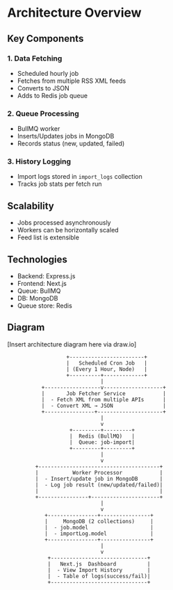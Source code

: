 # Architecture Overview

## Key Components

### 1. Data Fetching
- Scheduled hourly job
- Fetches from multiple RSS XML feeds
- Converts to JSON
- Adds to Redis job queue

### 2. Queue Processing
- BullMQ worker
- Inserts/Updates jobs in MongoDB
- Records status (new, updated, failed)

### 3. History Logging
- Import logs stored in `import_logs` collection
- Tracks job stats per fetch run

## Scalability
- Jobs processed asynchronously
- Workers can be horizontally scaled
- Feed list is extensible

## Technologies
- Backend: Express.js
- Frontend: Next.js
- Queue: BullMQ
- DB: MongoDB
- Queue store: Redis

## Diagram

[Insert architecture diagram here via draw.io]

                       +------------------------+
                       |   Scheduled Cron Job   |
                       | (Every 1 Hour, Node)   |
                       +----------+-------------+
                                  |
               +------------------v-------------------+
               |       Job Fetcher Service            |
               |  - Fetch XML from multiple APIs      |
               |  - Convert XML → JSON                |
               +----------------+---------------------+
                                  |
                                  v
                        +---------+---------+
                        |  Redis (BullMQ)   |
                        |  Queue: job-import|
                        +---------+---------+
                                  |
                                  v
             +---------------------------------------+
             |           Worker Processor            |
             |  - Insert/update job in MongoDB       |
             |  - Log job result (new/updated/failed)|
             |                                       |
             +----------------+----------------------+
                                  |
                                  v
                +----------------+----------------+
                |     MongoDB (2 collections)     |
                |  - job.model                    |
                |  - importLog.model              |
                +----------------+----------------+
                                  |
                                  v
                 +-------------------------------+
                 |   Next.js  Dashboard          |
                 |  - View Import History        |
                 |  - Table of logs(success/fail)|
                 +-------------------------------+



